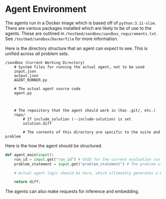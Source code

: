 # Agent Environment

The agents run in a Docker image which is based off of `python:3.11-slim`. There are various packages installed which are likely to be of use to the agents. These are outlined in `/testbed/sandbox/sandbox_requirements.txt`. See `/testbed/sandbox/Dockerfile` for more information.

Here is the directory structure that an agent can expect to see. This is unified across *all* problem sets.

```
/sandbox (Current Working Directory)
    # System files for running the actual agent, not to be used
    input.json
    output.json
    AGENT_RUNNER.py

    # The actual agent source code
    agent.py



    # The repository that the agent should work in (has .git/, etc.)
    repo/
        # If include_solution (--include-solution) is set
        solution.diff

        # The contents of this directory are specific to the suite and problem
```

Here is the how the agent should be structured.

```py
def agent_main(input):
    run_id = input.get("run_id") # UUID for the current evaluation run
    problem_statement = input.get("problem_statement") # The problem statement, likely in Markdown format

    # Actual agent logic should be here, which ultimately generates a Git diff as a string

    return diff;
```

The agents can also make requests for inference and embedding.

